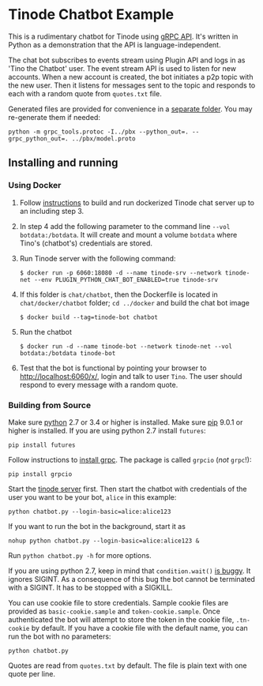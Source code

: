# Tinode Chatbot Example

This is a rudimentary chatbot for Tinode using [gRPC API](../pbx/). It's written in Python as a demonstration
that the API is language-independent.

The chat bot subscribes to events stream using Plugin API and logs in as 'Tino the Chatbot' user. The event stream API is used to listen for new accounts. When a new account is created, the bot initiates a p2p topic with the new user. Then it listens for messages sent to the topic and responds to each with a random quote from `quotes.txt` file.

Generated files are provided for convenience in a [separate folder](../pbx). You may re-generate them if needed:
```
python -m grpc_tools.protoc -I../pbx --python_out=. --grpc_python_out=. ../pbx/model.proto
```

## Installing and running

### Using Docker

1. Follow [instructions](../docker/README.md) to build and run dockerized Tinode chat server up to an including step 3. 

2. In step 4 add the following parameter to the command line `--vol botdata:/botdata`. It will create and mount a volume `botdata` where Tino's (chatbot's) credentials are stored.

3. Run Tinode server with the following command:
	```
	$ docker run -p 6060:18080 -d --name tinode-srv --network tinode-net --env PLUGIN_PYTHON_CHAT_BOT_ENABLED=true tinode-srv
	```
	
4. If this folder is `chat/chatbot`, then the Dockerfile is located in `chat/docker/chatbot` folder; `cd ../docker` and build the chat bot image
	```
	$ docker build --tag=tinode-bot chatbot
	```
	
5. Run the chatbot
	```
	$ docker run -d --name tinode-bot --network tinode-net --vol botdata:/botdata tinode-bot
	```
	
6. Test that the bot is functional by pointing your browser to [http://localhost:6060/x/](http://localhost:6060/x/), login and talk to user `Tino`. The user should respond to every message with a random quote.

	
### Building from Source

Make sure [python](https://www.python.org/) 2.7 or 3.4 or higher is installed. Make sure [pip](https://pip.pypa.io/en/stable/installing/) 9.0.1 or higher is installed. If you are using python 2.7 install `futures`:
```
pip install futures
```

Follow instructions to [install grpc](https://grpc.io/docs/quickstart/python.html#install-grpc). The package is called `grpcio` (*not* `grpc`!):
```
pip install grpcio
```

Start the [tinode server](../INSTALL.md) first. Then start the chatbot with credentials of the user you want to be your bot, `alice` in this example:
```
python chatbot.py --login-basic=alice:alice123
```
If you want to run the bot in the background, start it as
```
nohup python chatbot.py --login-basic=alice:alice123 &
```
Run `python chatbot.py -h` for more options.

If you are using python 2.7, keep in mind that `condition.wait()` [is buggy](https://bugs.python.org/issue8844). It ignores SIGINT. As a consequence of this bug the bot cannot be terminated with a SIGINT. It has to be stopped with a SIGKILL.  

You can use cookie file to store credentials. Sample cookie files are provided as `basic-cookie.sample` and `token-cookie.sample`. Once authenticated the bot will attempt to store the token in the cookie file, `.tn-cookie` by default. If you have a cookie file with the default name, you can run the bot with no parameters:
```
python chatbot.py
```

Quotes are read from `quotes.txt` by default. The file is plain text with one quote per line.
